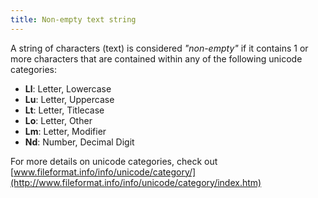 ```yaml
---
title: Non-empty text string
---
```


A string of characters (text) is considered *"non-empty"* if it contains 1 or more characters that are contained within any of the following unicode categories:

- **Ll**: Letter, Lowercase
- **Lu**: Letter, Uppercase
- **Lt**: Letter, Titlecase
- **Lo**: Letter, Other
- **Lm**: Letter, Modifier
- **Nd**: Number, Decimal Digit

For more details on unicode categories, check out [www.fileformat.info/info/unicode/category/](http://www.fileformat.info/info/unicode/category/index.htm)

  